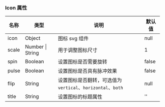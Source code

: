 ### Icon 属性

| 名称  | 类型             | 说明                                                        | 默认值 |
| ----- | ---------------- | ----------------------------------------------------------- | ------ |
| icon  | Object           | 图标 svg 组件       | null   |
| scale | Number \| String | 用于调整图标尺寸                                            | 1      |
| spin  | Boolean          | 设置图标是否需要旋转                                        | false  |
| pulse | Boolean          | 设置图标是否具有脉冲效果                                    | false  |
| flip  | String           | 设置图标是否翻转，可选值为 `vertical`、`horizontal`、`both` | null   |
| title | String           | 设置图标的标题属性                                          | ''     |
